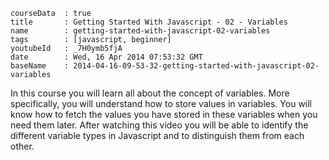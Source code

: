 ```
courseData	: true
title		: Getting Started With Javascript - 02 - Variables
name		: getting-started-with-javascript-02-variables
tags		: [javascript, beginner]
youtubeId	: _7H0ymb5fjA
date		: Wed, 16 Apr 2014 07:53:32 GMT
baseName	: 2014-04-16-09-53-32-getting-started-with-javascript-02-variables
```

In this course you will learn all about the concept of variables. More specifically, you will understand how to store values in variables. You will know how to fetch the values you have stored in these variables when you need them later. After watching this video you will be able to identify the different variable types in Javascript and to distinguish them from each other.